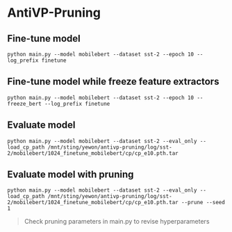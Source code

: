 # AntiVP-Pruning

## Fine-tune model
    python main.py --model mobilebert --dataset sst-2 --epoch 10 --log_prefix finetune

## Fine-tune model while freeze feature extractors
    python main.py --model mobilebert --dataset sst-2 --epoch 10 --freeze_bert --log_prefix finetune

## Evaluate model
    python main.py --model mobilebert --dataset sst-2 --eval_only --load_cp_path /mnt/sting/yewon/antivp-pruning/log/sst-2/mobilebert/1024_finetune_mobilebert/cp/cp_e10.pth.tar 

## Evaluate model with pruning
    python main.py --model mobilebert --dataset sst-2 --eval_only --load_cp_path /mnt/sting/yewon/antivp-pruning/log/sst-2/mobilebert/1024_finetune_mobilebert/cp/cp_e10.pth.tar --prune --seed 1

> Check pruning parameters in main.py to revise hyperparameters
